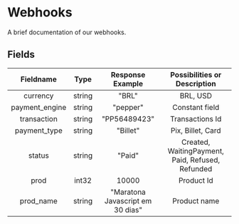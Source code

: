 # Webhooks
A brief documentation of our webhooks.

## Fields

|  Fieldname   |      Type      |       Response Example       | Possibilities or Description |
| :----------: | :------------: | :-----------------: | :---: |
|   currency   |     string     |      "BRL"      | BRL, USD  |
| payment_engine | string | "pepper" | Constant field |
| transaction | string | "PP56489423" | Transactions Id |
| payment_type | string | "Billet" | Pix, Billet, Card |
| status | string | "Paid" | Created, WaitingPayment, Paid, Refused, Refunded | 
| prod | int32 | 10000 | Product Id |
| prod_name | string | "Maratona Javascript em 30 dias" | Product name |

